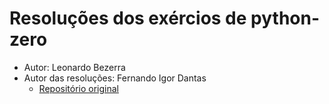# Resoluções dos exércios de python-zero

* Autor:		Leonardo Bezerra
* Autor das resoluções:	Fernando Igor Dantas
  * [Repositório original](https://github.com/leobezerra/python-zero.git)
